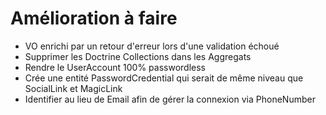 # Amélioration à faire

- VO enrichi par un retour d'erreur lors d'une validation échoué
- Supprimer les Doctrine Collections dans les Aggregats
- Rendre le UserAccount 100% passwordless
 - Crée une entité PasswordCredential qui serait de même niveau que SocialLink et MagicLink
- Identifier au lieu de Email afin de gérer la connexion via PhoneNumber



